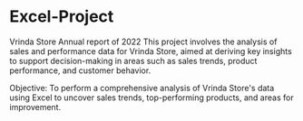 # Excel-Project
Vrinda Store Annual report of 2022
This project involves the analysis of sales and performance data for Vrinda Store, aimed at deriving key insights to support decision-making in areas such as sales trends, product performance, and customer behavior.

Objective:
To perform a comprehensive analysis of Vrinda Store's data using Excel to uncover sales trends, top-performing products, and areas for improvement.
